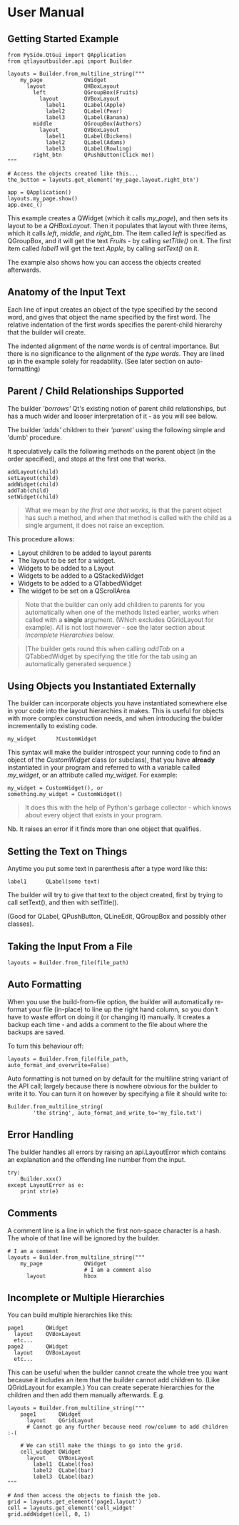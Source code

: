 # User Manual

## Getting Started Example

    from PySide.QtGui import QApplication
    from qtlayoutbuilder.api import Builder
    
    layouts = Builder.from_multiline_string("""
        my_page             QWidget
          layout            QHBoxLayout
            left            QGroupBox(Fruits)
              layout        QVBoxLayout
                label1      QLabel(Apple)
                label2      QLabel(Pear)
                label3      QLabel(Banana)
            middle          QGroupBox(Authors)
              layout        QVBoxLayout
                label1      QLabel(Dickens)
                label2      QLabel(Adams)
                label3      QLabel(Rowling)
            right_btn       QPushButton(Click me!)
    """
    
    # Access the objects created like this...
    the_button = layouts.get_element('my_page.layout.right_btn')
    
    app = QApplication()
    layouts.my_page.show()
    app.exec_()
    
       
This example creates a QWidget (which it calls *my_page*), and then sets its
layout to be a *QHBoxLayout*. Then it populates that layout with three items,
which it calls *left*, *middle*, and *right_btn*. The item called *left* is
specified as  QGroupBox, and it will get the text *Fruits* - by calling 
*setTitle()* on it. The first item called *label1* will get the text *Apple*, by
calling *setText()* on it.

The example also shows how you can access the objects created afterwards.

## Anatomy of the Input Text
Each line of input creates an object of the type specified by the second word,
and gives that object the name specified by the first word. The relative 
indentation of the first words specifies the parent-child hierarchy that the 
builder will create. 

The indented alignment of the *name* words is of central importance. But there
is no significance to the alignment of the *type words*. They are lined up in
the example solely for readability. (See later section on auto-formatting)

## Parent / Child Relationships Supported
The builder *'borrows'* Qt's existing notion of parent child relationships, but
has a much wider and looser interpretation of it - as you will see below.

The builder *'adds'* children to their *'parent'* using the following simple 
and 'dumb' procedure.

It speculatively calls the following methods on the parent object 
(in the order specified), and stops at the first one that works.

    addLayout(child)
    setLayout(child)
    addWidget(child)
    addTab(child)
    setWidget(child)
    
> What we mean by *the first one that works*, is that the parent object has 
> such a method, and when that method is called with the child as a single 
> argument, it does not raise an exception.
    
This procedure allows:
*  Layout children to be added to layout parents
*  The layout to be set for a widget.
*  Widgets to be added to a Layout
*  Widgets to be added to a QStackedWidget
*  Widgets to be added to a QTabbedWidget
*  The widget to be set on a QScrollArea

> Note that the builder can only add children to parents for you automatically
> when one of the methods listed earlier, works when called with a **single**
> argument. (Which excludes QGridLayout for example). All is not lost 
> however - see the later section about *Incomplete Hierarchies* below.

> (The builder gets round this when calling *addTab* on a QTabbedWidget by 
> specifying the title for the tab using an automatically generated sequence.)

## Using Objects you Instantiated Externally
The builder can incorporate objects you have instantiated somewhere else in 
your code into the layout hierarchies it makes. This is useful for objects with
more complex construction needs, and when introducing the builder incrementally
to existing code.

    my_widget      ?CustomWidget
    
This syntax will make the builder introspect your running code to find an object
of the *CustomWidget* class (or subclass), that you have **already** 
instantiated in your program and referred to with a variable called *my_widget*, 
or an attribute called *my_widget*. For example:

    my_widget = CustomWidget(), or
    something.my_widget = CustomWidget()
    
> It does this with the help of Python's garbage collector - which knows about
> every object that exists in your program.

Nb. It raises an error if it finds more than one object that qualifies.
    
## Setting the Text on Things
Anytime you put some text in parenthesis after a type word like this:

    label1      QLabel(some text)
    
The builder will try to give that text to the object created, first by trying
to call setText(), and then with setTitle().

(Good for QLabel, QPushButton, QLineEdit, QGroupBox and possibly other classes).
   
## Taking the Input From a File

    layouts = Builder.from_file(file_path)
    
## Auto Formatting
When you use the build-from-file option, the builder will automatically 
re-format your file (in-place) to line up the right hand column, so you don't
have to waste effort on doing it (or changing it) manually. It creates a backup
each time - and adds a comment to the file about where the backups are saved.

To turn this behaviour off:

    layouts = Builder.from_file(file_path, auto_format_and_overwrite=False)
    
Auto formatting is not turned on by default for the multiline string variant of 
the API call; largely because there is nowhere obvious for the builder to 
write it to. You can turn it on however by specifying a file it should 
write to:

    Builder.from_multiline_string(
            'the string', auto_format_and_write_to='my_file.txt')
    
## Error Handling
The builder handles all errors by raising an api.LayoutError which contains
an explanation and the offending line number from the input.

    try:
        Builder.xxx()
    except LayoutError as e:
        print str(e)

## Comments

A comment line is a line in which the first non-space character is a hash.
The whole of that line will be ignored by the builder. 

    # I am a comment
    layouts = Builder.from_multiline_string("""
        my_page             QWidget
                            # I am a comment also
          layout            hbox
          
## Incomplete or Multiple Hierarchies

You can build multiple hierarchies like this:

    page1       QWidget
      layout    QVBoxLayout
      etc...
    page2       QWidget
      layout    QVBoxLayout
      etc...
      
This can be useful when the builder cannot create the whole tree you want 
because it includes an item that the builder cannot add children to. (Like 
QGridLayout for example.) You can create seperate hierarchies for the 
children and then add them manually afterwards. E.g.

    layouts = Builder.from_multiline_string("""
        page1       QWidget
          layout    QGridLayout
          # Cannot go any further because need row/column to add children :-(
      
        # We can still make the things to go into the grid.
        cell_widget QWidget
          layout    QVBoxLayout
            label1  QLabel(foo)
            label2  QLabel(bar)
            label3  QLabel(baz)
    """
    
    # And then access the objects to finish the job.
    grid = layouts.get_element('page1.layout')
    cell = layouts.get_element('cell_widget'
    grid.addWidget(cell, 0, 1)
